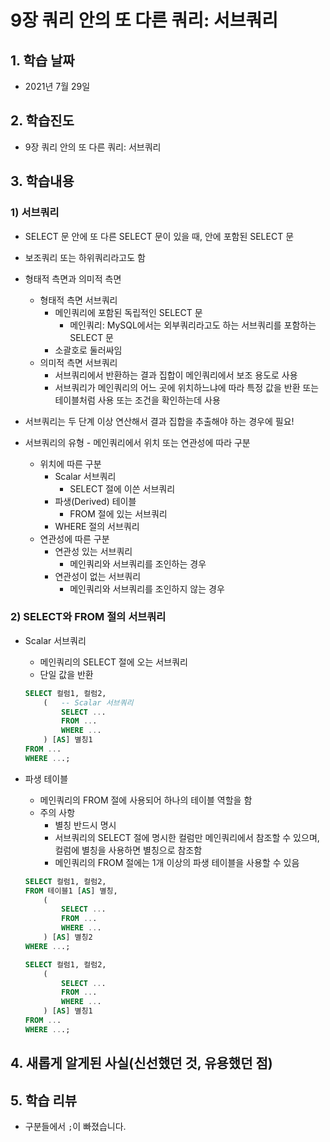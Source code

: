 # 9장 쿼리 안의 또 다른 쿼리: 서브쿼리

## 1. 학습 날짜

- 2021년 7월 29일

## 2. 학습진도

- 9장 쿼리 안의 또 다른 쿼리: 서브쿼리

## 3. 학습내용

### 1) 서브쿼리

- SELECT 문 안에 또 다른 SELECT 문이 있을 때, 안에 포함된 SELECT 문
- 보조쿼리 또는 하위쿼리라고도 함
- 형태적 측면과 의미적 측면
  - 형태적 측면 서브쿼리
    - 메인쿼리에 포함된 독립적인 SELECT 문
      - 메인쿼리: MySQL에서는 외부쿼리라고도 하는 서브쿼리를 포함하는 SELECT 문
    - 소괄호로 둘러싸임
  - 의미적 측면 서브쿼리
    - 서브쿼리에서 반환하는 결과 집합이 메인쿼리에서 보조 용도로 사용
    - 서브쿼리가 메인쿼리의 어느 곳에 위치하느냐에 따라 특정 값을 반환 또는 테이블처럼 사용 또는 조건을 확인하는데 사용
- 서브쿼리는 두 단계 이상 연산해서 결과 집합을 추출해야 하는 경우에 필요!

- 서브쿼리의 유형 - 메인쿼리에서 위치 또는 연관성에 따라 구분
  - 위치에 따른 구분
    - Scalar 서브쿼리
      - SELECT 절에 이쓴 서브쿼리
    - 파생(Derived) 테이블
      - FROM 절에 있는 서브쿼리
    - WHERE 절의 서브쿼리
  - 연관성에 따른 구분
    - 연관성 있는 서브쿼리
      - 메인쿼리와 서브쿼리를 조인하는 경우
    - 연관성이 없는 서브쿼리
      - 메인쿼리와 서브쿼리를 조인하지 않는 경우

### 2) SELECT와 FROM 절의 서브쿼리

- Scalar 서브쿼리

  - 메인쿼리의 SELECT 절에 오는 서브쿼리
  - 단일 값을 반환

  ```SQL
  SELECT 컬럼1, 컬럼2,
      (   -- Scalar 서브쿼리
          SELECT ...
          FROM ...
          WHERE ...
      ) [AS] 별칭1
  FROM ...
  WHERE ...;
  ```

- 파생 테이블

  - 메인쿼리의 FROM 절에 사용되어 하나의 테이블 역할을 함
  - 주의 사항
    - 별칭 반드시 명시
    - 서브쿼리의 SELECT 절에 명시한 컬럼만 메인쿼리에서 참조할 수 있으며, 컬럼에 별칭을 사용하면 별칭으로 참조함
    - 메인쿼리의 FROM 절에는 1개 이상의 파생 테이블을 사용할 수 있음

  ```SQL
  SELECT 컬럼1, 컬럼2,
  FROM 테이블1 [AS] 별칭,
      (
          SELECT ...
          FROM ...
          WHERE ...
      ) [AS] 별칭2
  WHERE ...;

  SELECT 컬럼1, 컬럼2,
      (
          SELECT ...
          FROM ...
          WHERE ...
      ) [AS] 별칭1
  FROM ...
  WHERE ...;
  ```

## 4. 새롭게 알게된 사실(신선했던 것, 유용했던 점)

## 5. 학습 리뷰

- 구분들에서 `;`이 빠졌습니다.
